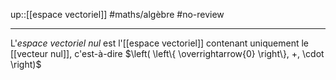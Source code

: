 up::[[espace vectoriel]]
#maths/algèbre #no-review 

----
L'_espace vectoriel nul_ est l'[[espace vectoriel]] contenant uniquement le [[vecteur nul]], c'est-à-dire $\left( \left\{ \overrightarrow{0} \right\}, +, \cdot \right)$
